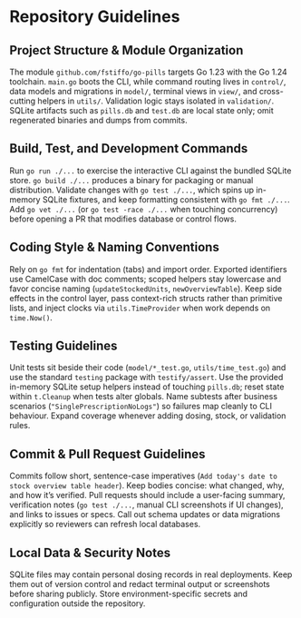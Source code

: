 # Repository Guidelines

## Project Structure & Module Organization
The module `github.com/fstiffo/go-pills` targets Go 1.23 with the Go 1.24 toolchain. `main.go` boots the CLI, while command routing lives in `control/`, data models and migrations in `model/`, terminal views in `view/`, and cross-cutting helpers in `utils/`. Validation logic stays isolated in `validation/`. SQLite artifacts such as `pills.db` and `test.db` are local state only; omit regenerated binaries and dumps from commits.

## Build, Test, and Development Commands
Run `go run ./...` to exercise the interactive CLI against the bundled SQLite store. `go build ./...` produces a binary for packaging or manual distribution. Validate changes with `go test ./...`, which spins up in-memory SQLite fixtures, and keep formatting consistent with `go fmt ./...`. Add `go vet ./...` (or `go test -race ./...` when touching concurrency) before opening a PR that modifies database or control flows.

## Coding Style & Naming Conventions
Rely on `go fmt` for indentation (tabs) and import order. Exported identifiers use CamelCase with doc comments; scoped helpers stay lowercase and favor concise naming (`updateStockedUnits`, `newOverviewTable`). Keep side effects in the control layer, pass context-rich structs rather than primitive lists, and inject clocks via `utils.TimeProvider` when work depends on `time.Now()`.

## Testing Guidelines
Unit tests sit beside their code (`model/*_test.go`, `utils/time_test.go`) and use the standard `testing` package with `testify/assert`. Use the provided in-memory SQLite setup helpers instead of touching `pills.db`; reset state within `t.Cleanup` when tests alter globals. Name subtests after business scenarios (`"SinglePrescriptionNoLogs"`) so failures map cleanly to CLI behaviour. Expand coverage whenever adding dosing, stock, or validation rules.

## Commit & Pull Request Guidelines
Commits follow short, sentence-case imperatives (`Add today's date to stock overview table header`). Keep bodies concise: what changed, why, and how it’s verified. Pull requests should include a user-facing summary, verification notes (`go test ./...`, manual CLI screenshots if UI changes), and links to issues or specs. Call out schema updates or data migrations explicitly so reviewers can refresh local databases.

## Local Data & Security Notes
SQLite files may contain personal dosing records in real deployments. Keep them out of version control and redact terminal output or screenshots before sharing publicly. Store environment-specific secrets and configuration outside the repository.
